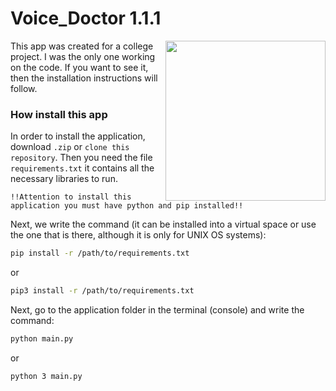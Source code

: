 # Voice_Doctor 1.1.1

<img align="right" height="256" src="https://github.com/nikirax/Voice_Doctor/blob/main/assets/micro_logo.png"/>

This app was created for a college project. I was the only one working on the code. If you want to see it, then the installation instructions will follow. 

### How install this app

In order to install the application, download `.zip` or `clone this repository`. Then you need the file `requirements.txt` it contains all the necessary libraries to run. 

`!!Attention to install this application you must have python and pip installed!!`

Next, we write the command (it can be installed into a virtual space or use the one that is there, although it is only for UNIX OS systems):

```bash
pip install -r /path/to/requirements.txt 
```
or
```bash
pip3 install -r /path/to/requirements.txt
```
Next, go to the application folder in the terminal (console) and write the command:

```bash
python main.py 
```
or
```bash
python 3 main.py
```
